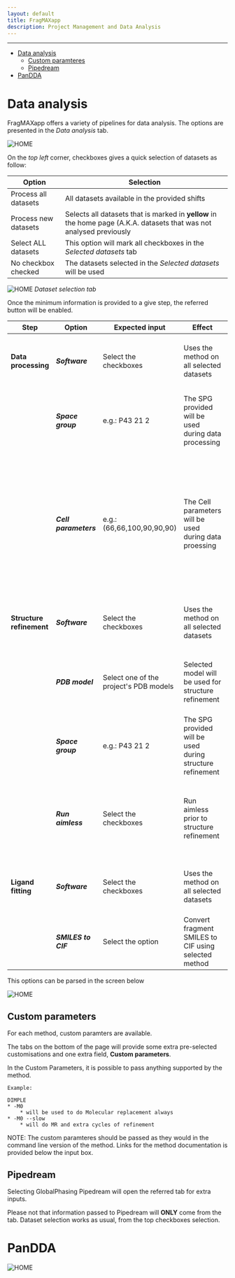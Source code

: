 ```yaml
---
layout: default
title: FragMAXapp
description: Project Management and Data Analysis
---
```


***

* [Data analysis](#data-analysis) 
    * [Custom paramteres](#custom-parameters)
    * [Pipedream](#pipedream)
* [PanDDA](#pandda)
# Data analysis

FragMAXapp offers a variety of pipelines for data analysis. The options are presented in the _Data analysis_ tab. 

![HOME](https://raw.githubusercontent.com/FragMAX/fragmax.github.io/master/assets/img/analysis1.png)

On the _top left_ corner, checkboxes gives a quick selection of datasets as follow:

|Option|Selection|
|-|-|
|Process all datasets|All datasets available in the provided shifts |
|Process new datasets|Selects all datasets that is marked in **yellow** in the home page (A.K.A. datasets that was not analysed previously|
|Select ALL datasets|This option will mark all checkboxes in the _Selected datasets_ tab |
|No checkbox checked|The datasets selected in the _Selected datasets_ will be used|


![HOME](https://raw.githubusercontent.com/FragMAX/fragmax.github.io/master/assets/img/analysis2.png)
*Dataset selection tab*

Once the minimum information is provided to a give step, the referred button will be enabled. 

| Step                      | Option                | Expected input                         | Effect                                                    | Remarks                                                                                                                           | Required |
|----------------------     |-----------------      |----------------------------------------|-----------------------------------------------------------|-----------------------------------------------------------------------------------------------------------------------------------|----------|
|**Data processing**        |**_Software_**         | Select the checkboxes                  | Uses the method on all selected datasets                  | Every new analysis will replace previous results                                                                                  | Yes      |
|                           |**_Space group_**      | e.g.: P43 21 2                         | The SPG provided will be used during data processing      | XDSAPP requires Space group number instead, e.g.: 96                                                                              | No       |
|                           |**_Cell parameters_**  | e.g.: (66,66,100,90,90,90)             | The Cell parameters will be used during data proessing    | Please check if the selected software supports only SPG or Cell Param. Example: XDSAPP will required both, XIA2 can take only one | No       |
|**Structure refinement**   |**_Software_**         | Select the checkboxes                  | Uses the method on all selected datasets                  | Every new analysis will replace previous results                                                                                  | Yes      |
|                           |**_PDB model_**        | Select one of the project's PDB models | Selected model will be used for structure refinement      | PDB models should be added through [Project definitions](https://fragmax.github.io/loginsetup.html#pdb-upload)                    | Yes      |
|                           |**_Space group_**      | e.g.: P43 21 2                         | The SPG provided will be used during structure refinement |                                                                                                                                   | Yes      |
|                           |**_Run aimless_**      | Select the checkboxes                  | Run aimless prior to structure refinement                 | Fixes some issues regarding alternative SPG during data processing                                                                | No       |
| **Ligand fitting**        |**_Software_**         | Select the checkboxes                  | Uses the method on all selected datasets                  | Every new analysis will replace previous results                                                                                  | Yes      |
|                           |**_SMILES to CIF_**    | Select the option                      | Convert fragment SMILES to CIF using selected method      | Fragments can be updated through [Library view](https://fragmax.github.io/loginsetup.html#library-definitions)                    | Yes      |

This options can be parsed in the screen below

![HOME](https://raw.githubusercontent.com/FragMAX/fragmax.github.io/master/assets/img/analysis4.png)

## Custom parameters

For each method, custom paramters are available. 

The tabs on the bottom of the page will provide some extra pre-selected customisations and one extra field, **Custom parameters**. 

In the Custom Parameters, it is possible to pass anything supported by the method.

```
Example:

DIMPLE 
* -M0 
    * will be used to do Molecular replacement always
* -M0 --slow 
    * will do MR and extra cycles of refinement
```

NOTE: The custom paramteres should be passed as they would in the command line version of the method. Links for the method documentation is provided below the input box.


## Pipedream 

Selecting GlobalPhasing Pipedream will open the referred tab for extra inputs. 

Please not that information passed to Pipedream will **ONLY** come from the tab. Dataset selection works as usual, from the top checkboxes selection. 


# PanDDA

![HOME](https://raw.githubusercontent.com/FragMAX/fragmax.github.io/master/assets/img/analysis3.png)




